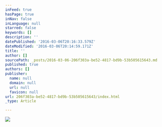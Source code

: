 ```yaml
---
inFeed: true
hasPage: true
inNav: false
inLanguage: null
starred: false
keywords: []
description: ''
datePublished: '2016-03-06T20:16:33.579Z'
dateModified: '2016-03-06T20:14:59.171Z'
title: ''
author: []
sourcePath: _posts/2016-03-06-206f303a-be52-4817-bd9b-53b505615643.md
published: true
authors: []
publisher:
  name: null
  domain: null
  url: null
  favicon: null
url: 206f303a-be52-4817-bd9b-53b505615643/index.html
_type: Article

---
```

![](https://s3-us-west-2.amazonaws.com/the-grid-img/p/1b4b44c5f4d0d2a5eec203390cfa42d75f3f45a3.jpg)